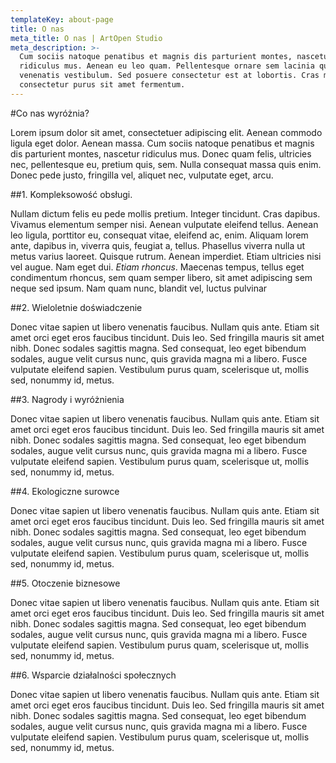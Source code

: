 ```yaml
---
templateKey: about-page
title: O nas
meta_title: O nas | ArtOpen Studio
meta_description: >-
  Cum sociis natoque penatibus et magnis dis parturient montes, nascetur
  ridiculus mus. Aenean eu leo quam. Pellentesque ornare sem lacinia quam
  venenatis vestibulum. Sed posuere consectetur est at lobortis. Cras mattis
  consectetur purus sit amet fermentum.
---
```

#Co nas wyróżnia?

Lorem ipsum dolor sit amet, consectetuer adipiscing elit. Aenean commodo ligula eget dolor.
Aenean massa. Cum sociis natoque penatibus et magnis dis parturient montes, nascetur ridiculus
mus. Donec quam felis, ultricies nec, pellentesque eu, pretium quis, sem. Nulla consequat massa
quis enim. Donec pede justo, fringilla vel, aliquet nec, vulputate eget, arcu.

##1. Kompleksowość obsługi.

Nullam dictum felis eu pede mollis
pretium. Integer tincidunt. Cras dapibus. Vivamus elementum semper nisi. Aenean vulputate eleifend tellus.
Aenean leo ligula, porttitor eu, consequat vitae, eleifend ac, enim. Aliquam lorem ante, dapibus in, viverra
quis, feugiat a, tellus. Phasellus viverra nulla ut metus varius laoreet. Quisque rutrum. Aenean imperdiet.
Etiam ultricies nisi vel augue.  Nam eget dui. *Etiam rhoncus*. Maecenas
tempus, tellus eget condimentum rhoncus, sem quam semper libero, sit amet adipiscing sem neque sed ipsum.
Nam quam nunc, blandit vel, luctus pulvinar

##2. Wieloletnie doświadczenie

Donec vitae sapien ut libero venenatis faucibus. Nullam quis ante. Etiam sit amet orci eget eros faucibus tincidunt.
Duis leo. Sed fringilla mauris sit amet nibh. Donec sodales sagittis magna. Sed consequat, leo eget bibendum sodales,
augue velit cursus nunc, quis gravida magna mi a libero. Fusce vulputate eleifend sapien. Vestibulum purus quam, scelerisque ut,
mollis sed, nonummy id, metus.

##3. Nagrody i wyróżnienia

Donec vitae sapien ut libero venenatis faucibus. Nullam quis ante. Etiam sit amet orci eget eros faucibus tincidunt.
Duis leo. Sed fringilla mauris sit amet nibh. Donec sodales sagittis magna. Sed consequat, leo eget bibendum sodales,
augue velit cursus nunc, quis gravida magna mi a libero. Fusce vulputate eleifend sapien. Vestibulum purus quam, scelerisque ut,
mollis sed, nonummy id, metus.

##4. Ekologiczne surowce

Donec vitae sapien ut libero venenatis faucibus. Nullam quis ante. Etiam sit amet orci eget eros faucibus tincidunt.
Duis leo. Sed fringilla mauris sit amet nibh. Donec sodales sagittis magna. Sed consequat, leo eget bibendum sodales,
augue velit cursus nunc, quis gravida magna mi a libero. Fusce vulputate eleifend sapien. Vestibulum purus quam, scelerisque ut,
mollis sed, nonummy id, metus.

##5. Otoczenie biznesowe

Donec vitae sapien ut libero venenatis faucibus. Nullam quis ante. Etiam sit amet orci eget eros faucibus tincidunt.
Duis leo. Sed fringilla mauris sit amet nibh. Donec sodales sagittis magna. Sed consequat, leo eget bibendum sodales,
augue velit cursus nunc, quis gravida magna mi a libero. Fusce vulputate eleifend sapien. Vestibulum purus quam, scelerisque ut,
mollis sed, nonummy id, metus.

##6. Wsparcie działalności społecznych

Donec vitae sapien ut libero venenatis faucibus. Nullam quis ante. Etiam sit amet orci eget eros faucibus tincidunt.
Duis leo. Sed fringilla mauris sit amet nibh. Donec sodales sagittis magna. Sed consequat, leo eget bibendum sodales,
augue velit cursus nunc, quis gravida magna mi a libero. Fusce vulputate eleifend sapien. Vestibulum purus quam, scelerisque ut,
mollis sed, nonummy id, metus.
